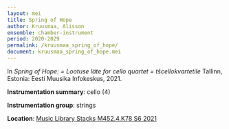 ```yaml
---
layout: mei
title: Spring of Hope
author: Kruusmaa, Alisson
ensemble: chamber-instrument
period: 2020-2029
permalink: /kruusmaa_spring_of_hope/
document: kruusmaa_spring_of_hope.mei 
---
```


In *Spring of Hope: = Lootuse läte for cello quartet = tšcellokvartetile* Tallinn, Estonia: Eesti Muusika Infokeskus, 2021. 

**Instrumentation summary**: cello (4) 

**Instrumentation group**: strings 

**Location**: <a href="https://tufts.primo.exlibrisgroup.com/permalink/01TUN_INST/1kc9gia/alma991018616873603851" target="_blank">Music Library Stacks M452.4.K78 S6 2021</a>